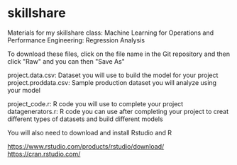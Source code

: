 # skillshare
Materials for my skillshare class: Machine Learning for Operations and Performance Engineering: Regression Analysis

To download these files, click on the file name in the Git repository and then click "Raw" and you can then "Save As"

project.data.csv: Dataset you will use to build the model for your project
project.proddata.csv:  Sample production dataset you will analyze using your model 

project_code.r:  R code you will use to complete your project
datagenerators.r:  R code you can use after completing your project to creat different types of datasets and build different models

You will also need to download and install Rstudio and R

https://www.rstudio.com/products/rstudio/download/
https://cran.rstudio.com/
